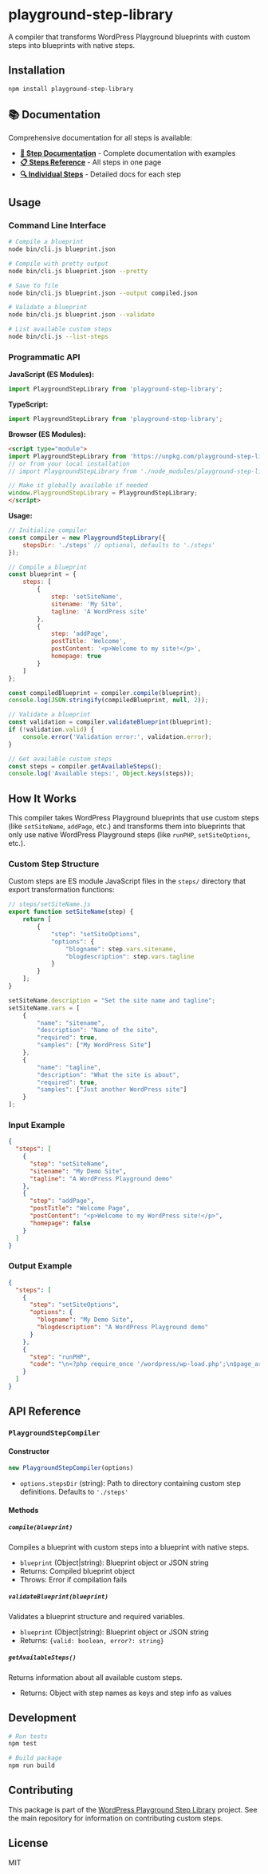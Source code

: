 # playground-step-library

A compiler that transforms WordPress Playground blueprints with custom steps into blueprints with native steps.

## Installation

```bash
npm install playground-step-library
```
## 📚 Documentation

Comprehensive documentation for all steps is available:

- **[📖 Step Documentation](docs/)** - Complete documentation with examples
- **[📋 Steps Reference](docs/steps-reference.md)** - All steps in one page  
- **[🔍 Individual Steps](docs/steps/)** - Detailed docs for each step

## Usage

### Command Line Interface

```bash
# Compile a blueprint
node bin/cli.js blueprint.json

# Compile with pretty output
node bin/cli.js blueprint.json --pretty

# Save to file
node bin/cli.js blueprint.json --output compiled.json

# Validate a blueprint
node bin/cli.js blueprint.json --validate

# List available custom steps
node bin/cli.js --list-steps
```

### Programmatic API

**JavaScript (ES Modules):**
```javascript
import PlaygroundStepLibrary from 'playground-step-library';
```

**TypeScript:**
```typescript
import PlaygroundStepLibrary from 'playground-step-library';
```

**Browser (ES Modules):**
```html
<script type="module">
import PlaygroundStepLibrary from 'https://unpkg.com/playground-step-library/lib/index.js';
// or from your local installation
// import PlaygroundStepLibrary from './node_modules/playground-step-library/lib/index.js';

// Make it globally available if needed
window.PlaygroundStepLibrary = PlaygroundStepLibrary;
</script>
```

**Usage:**
```javascript
// Initialize compiler
const compiler = new PlaygroundStepLibrary({
    stepsDir: './steps' // optional, defaults to './steps'
});

// Compile a blueprint
const blueprint = {
    steps: [
        {
            step: 'setSiteName',
            sitename: 'My Site',
            tagline: 'A WordPress site'
        },
        {
            step: 'addPage',
            postTitle: 'Welcome',
            postContent: '<p>Welcome to my site!</p>',
            homepage: true
        }
    ]
};

const compiledBlueprint = compiler.compile(blueprint);
console.log(JSON.stringify(compiledBlueprint, null, 2));

// Validate a blueprint
const validation = compiler.validateBlueprint(blueprint);
if (!validation.valid) {
    console.error('Validation error:', validation.error);
}

// Get available custom steps
const steps = compiler.getAvailableSteps();
console.log('Available steps:', Object.keys(steps));
```

## How It Works

This compiler takes WordPress Playground blueprints that use custom steps (like `setSiteName`, `addPage`, etc.) and transforms them into blueprints that only use native WordPress Playground steps (like `runPHP`, `setSiteOptions`, etc.).

### Custom Step Structure

Custom steps are ES module JavaScript files in the `steps/` directory that export transformation functions:

```javascript
// steps/setSiteName.js
export function setSiteName(step) {
    return [
        {
            "step": "setSiteOptions",
            "options": {
                "blogname": step.vars.sitename,
                "blogdescription": step.vars.tagline
            }
        }
    ];
}

setSiteName.description = "Set the site name and tagline";
setSiteName.vars = [
    {
        "name": "sitename",
        "description": "Name of the site",
        "required": true,
        "samples": ["My WordPress Site"]
    },
    {
        "name": "tagline", 
        "description": "What the site is about",
        "required": true,
        "samples": ["Just another WordPress site"]
    }
];
```

### Input Example

```json
{
  "steps": [
    {
      "step": "setSiteName",
      "sitename": "My Demo Site",
      "tagline": "A WordPress Playground demo"
    },
    {
      "step": "addPage",
      "postTitle": "Welcome Page",
      "postContent": "<p>Welcome to my WordPress site!</p>",
      "homepage": false
    }
  ]
}
```

### Output Example

```json
{
  "steps": [
    {
      "step": "setSiteOptions",
      "options": {
        "blogname": "My Demo Site",
        "blogdescription": "A WordPress Playground demo"
      }
    },
    {
      "step": "runPHP",
      "code": "\n<?php require_once '/wordpress/wp-load.php';\n$page_args = array(\n\t'post_type'    => 'page',\n\t'post_status'  => 'publish',\n\t'post_title'   => 'Welcome Page',\n\t'post_content' => '<p>Welcome to my WordPress site!</p>',\n);\n$page_id = wp_insert_post( $page_args );"
    }
  ]
}
```

## API Reference

### `PlaygroundStepCompiler`

#### Constructor

```javascript
new PlaygroundStepCompiler(options)
```

- `options.stepsDir` (string): Path to directory containing custom step definitions. Defaults to `'./steps'`

#### Methods

##### `compile(blueprint)`
Compiles a blueprint with custom steps into a blueprint with native steps.

- `blueprint` (Object|string): Blueprint object or JSON string
- Returns: Compiled blueprint object
- Throws: Error if compilation fails

##### `validateBlueprint(blueprint)`
Validates a blueprint structure and required variables.

- `blueprint` (Object|string): Blueprint object or JSON string  
- Returns: `{valid: boolean, error?: string}`

##### `getAvailableSteps()`
Returns information about all available custom steps.

- Returns: Object with step names as keys and step info as values

## Development

```bash
# Run tests
npm test

# Build package
npm run build
```

## Contributing

This package is part of the [WordPress Playground Step Library](https://github.com/akirk/playground-step-library) project. See the main repository for information on contributing custom steps.

## License

MIT